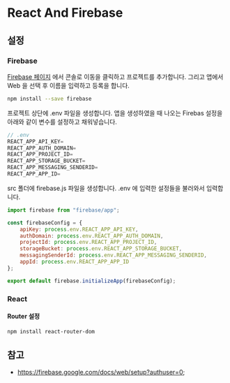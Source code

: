 # React And Firebase

## 설정

### Firebase

[Firebase 페이지](https://firebase.google.com/) 에서 콘솔로 이동을 클릭하고 프로젝트를 추가합니다.
그리고 앱에서 Web 을 선택 후 이름을 입력하고 등록을 합니다.

```bash
npm install --save firebase
```

프로젝트 상단에 .env 파일을 생성합니다.
앱을 생성하였을 때 나오는 Firebas 설정을 아래와 같이 변수를 설정하고 채워넣습니다.

```js
// .env
REACT_APP_API_KEY=
REACT_APP_AUTH_DOMAIN=
REACT_APP_PROJECT_ID=
REACT_APP_STORAGE_BUCKET=
REACT_APP_MESSAGING_SENDERID=
REACT_APP_APP_ID=
```

src 폴더에 firebase.js 파일을 생성합니다. .env 에 입력한 설정들을 불러와서 입력합니다.

```js
import firebase from "firebase/app";

const firebaseConfig = {
    apiKey: process.env.REACT_APP_API_KEY,
    authDomain: process.env.REACT_APP_AUTH_DOMAIN,
    projectId: process.env.REACT_APP_PROJECT_ID,
    storageBucket: process.env.REACT_APP_STORAGE_BUCKET,
    messagingSenderId: process.env.REACT_APP_MESSAGING_SENDERID,
    appId: process.env.REACT_APP_APP_ID
};

export default firebase.initializeApp(firebaseConfig);
```

### React

#### Router 설정

```bash
npm install react-router-dom
```

## 참고

- https://firebase.google.com/docs/web/setup?authuser=0;